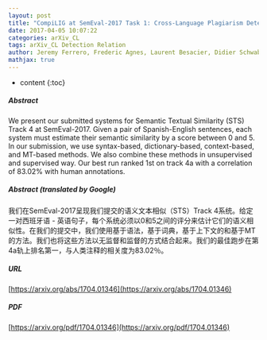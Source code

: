 ```yaml
---
layout: post
title: "CompiLIG at SemEval-2017 Task 1: Cross-Language Plagiarism Detection Methods for Semantic Textual Similarity"
date: 2017-04-05 10:07:22
categories: arXiv_CL
tags: arXiv_CL Detection Relation
author: Jeremy Ferrero, Frederic Agnes, Laurent Besacier, Didier Schwab
mathjax: true
---
```


* content
{:toc}

##### Abstract
We present our submitted systems for Semantic Textual Similarity (STS) Track 4 at SemEval-2017. Given a pair of Spanish-English sentences, each system must estimate their semantic similarity by a score between 0 and 5. In our submission, we use syntax-based, dictionary-based, context-based, and MT-based methods. We also combine these methods in unsupervised and supervised way. Our best run ranked 1st on track 4a with a correlation of 83.02% with human annotations.

##### Abstract (translated by Google)
我们在SemEval-2017呈现我们提交的语义文本相似（STS）Track 4系统。给定一对西班牙语 - 英语句子，每个系统必须以0和5之间的评分来估计它们的语义相似性。在我们的提交中，我们使用基于语法，基于词典，基于上下文的和基于MT的方法。我们也将这些方法以无监督和监督的方式结合起来。我们的最佳跑步在第4a轨上排名第一，与人类注释的相关度为83.02％。

##### URL
[https://arxiv.org/abs/1704.01346](https://arxiv.org/abs/1704.01346)

##### PDF
[https://arxiv.org/pdf/1704.01346](https://arxiv.org/pdf/1704.01346)

